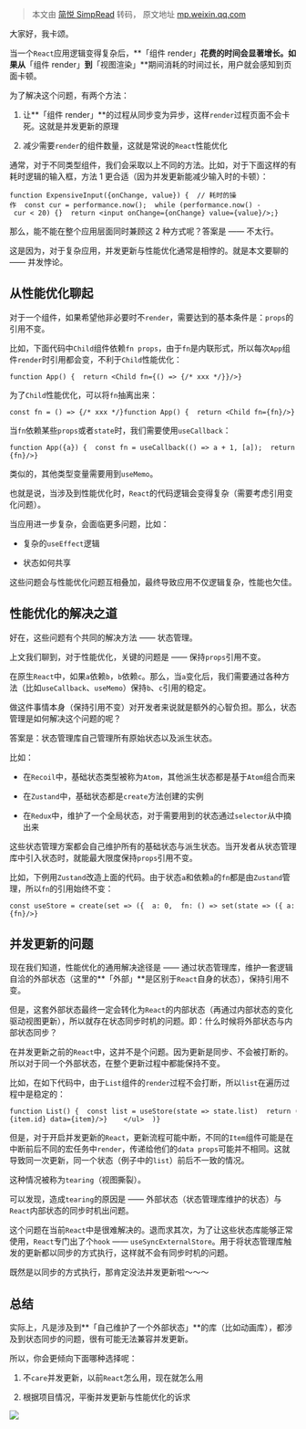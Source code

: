 > 本文由 [简悦 SimpRead](http://ksria.com/simpread/) 转码， 原文地址 [mp.weixin.qq.com](https://mp.weixin.qq.com/s/U75WLX49h_zaQ-rQtHwljA)

大家好，我卡颂。  

当一个`React`应用逻辑变得复杂后，**「组件 render」**花费的时间会显著增长。如果从**「组件 render」**到**「视图渲染」**期间消耗的时间过长，用户就会感知到页面卡顿。

为了解决这个问题，有两个方法：

1.  让**「组件 render」**的过程从同步变为异步，这样`render`过程页面不会卡死。这就是并发更新的原理
    
2.  减少需要`render`的组件数量，这就是常说的`React`性能优化
    

通常，对于不同类型组件，我们会采取以上不同的方法。比如，对于下面这样的有耗时逻辑的输入框，方法 1 更合适（因为并发更新能减少输入时的卡顿）：

```
function ExpensiveInput({onChange, value}) {  // 耗时的操作  const cur = performance.now();  while (performance.now() - cur < 20) {}  return <input onChange={onChange} value={value}/>;}
```

那么，能不能在整个应用层面同时兼顾这 2 种方式呢？答案是 —— 不太行。

这是因为，对于复杂应用，并发更新与性能优化通常是相悖的。就是本文要聊的 —— 并发悖论。

从性能优化聊起
-------

对于一个组件，如果希望他非必要时不`render`，需要达到的基本条件是：`props`的引用不变。

比如，下面代码中`Child`组件依赖`fn props`，由于`fn`是内联形式，所以每次`App`组件`render`时引用都会变，不利于`Child`性能优化：

```
function App() {  return <Child fn={() => {/* xxx */}}/>}
```

为了`Child`性能优化，可以将`fn`抽离出来：

```
const fn = () => {/* xxx */}function App() {  return <Child fn={fn}/>}
```

当`fn`依赖某些`props`或者`state`时，我们需要使用`useCallback`：

```
function App({a}) {  const fn = useCallback(() => a + 1, [a]);  return <Child fn={fn}/>}
```

类似的，其他类型变量需要用到`useMemo`。

也就是说，当涉及到性能优化时，`React`的代码逻辑会变得复杂（需要考虑引用变化问题）。

当应用进一步复杂，会面临更多问题，比如：

*   复杂的`useEffect`逻辑
    
*   状态如何共享
    

这些问题会与性能优化问题互相叠加，最终导致应用不仅逻辑复杂，性能也欠佳。

性能优化的解决之道
---------

好在，这些问题有个共同的解决方法 —— 状态管理。

上文我们聊到，对于性能优化，关键的问题是 —— 保持`props`引用不变。

在原生`React`中，如果`a`依赖`b`，`b`依赖`c`。那么，当`a`变化后，我们需要通过各种方法（比如`useCallback`、`useMemo`）保持`b`、`c`引用的稳定。

做这件事情本身（保持引用不变）对开发者来说就是额外的心智负担。那么，状态管理是如何解决这个问题的呢？

答案是：状态管理库自己管理所有原始状态以及派生状态。

比如：

*   在`Recoil`中，基础状态类型被称为`Atom`，其他派生状态都是基于`Atom`组合而来
    
*   在`Zustand`中，基础状态都是`create`方法创建的实例
    
*   在`Redux`中，维护了一个全局状态，对于需要用到的状态通过`selector`从中摘出来
    

这些状态管理方案都会自己维护所有的基础状态与派生状态。当开发者从状态管理库中引入状态时，就能最大限度保持`props`引用不变。

比如，下例用`Zustand`改造上面的代码。由于状态`a`和依赖`a`的`fn`都是由`Zustand`管理，所以`fn`的引用始终不变：

```
const useStore = create(set => ({  a: 0,  fn: () => set(state => ({ a: state.a + 1 })),}))function App() {  const fn = useStore(state => state.fn)  return <Child fn={fn}/>}
```

并发更新的问题
-------

现在我们知道，性能优化的通用解决途径是 —— 通过状态管理库，维护一套逻辑自洽的外部状态（这里的**「外部」**是区别于`React`自身的状态），保持引用不变。

但是，这套外部状态最终一定会转化为`React`的内部状态（再通过内部状态的变化驱动视图更新），所以就存在状态同步时机的问题。即：什么时候将外部状态与内部状态同步？

在并发更新之前的`React`中，这并不是个问题。因为更新是同步、不会被打断的。所以对于同一个外部状态，在整个更新过程中都能保持不变。

比如，在如下代码中，由于`List`组件的`render`过程不会打断，所以`list`在遍历过程中是稳定的：

```
function List() {  const list = useStore(state => state.list)  return (    <ul>      {list.map(item => <Item key={item.id} data={item}/>}    </ul>  )}
```

但是，对于开启并发更新的`React`，更新流程可能中断，不同的`Item`组件可能是在中断前后不同的宏任务中`render`，传递给他们的`data props`可能并不相同。这就导致同一次更新，同一个状态（例子中的`list`）前后不一致的情况。

这种情况被称为`tearing`（视图撕裂）。

可以发现，造成`tearing`的原因是 —— 外部状态（状态管理库维护的状态）与`React`内部状态的同步时机出问题。

这个问题在当前`React`中是很难解决的。退而求其次，为了让这些状态库能够正常使用，`React`专门出了个`hook` —— `useSyncExternalStore`。用于将状态管理库触发的更新都以同步的方式执行，这样就不会有同步时机的问题。

既然是以同步的方式执行，那肯定没法并发更新啦～～～

总结
--

实际上，凡是涉及到**「自己维护了一个外部状态」**的库（比如动画库），都涉及到状态同步的问题，很有可能无法兼容并发更新。

所以，你会更倾向下面哪种选择呢：

1.  不`care`并发更新，以前`React`怎么用，现在就怎么用
    
2.  根据项目情况，平衡并发更新与性能优化的诉求
    

![](https://mmbiz.qpic.cn/mmbiz_png/5Q3ZxrD2qNBFwjvDGsRicdUVLBRz6g7EvmDzSkW81fq9glQibfLjmfkVoCr7jFAAicgKBhicCecPXCdu0eXP4JJ2ZQ/640?wx_fmt=png)